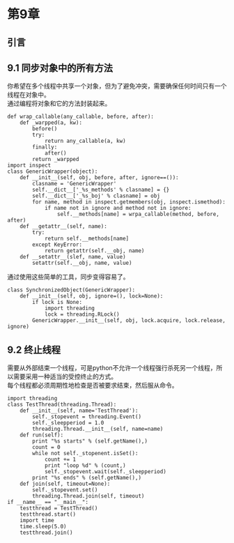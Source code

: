 第9章
========

引言
-----------

9.1 同步对象中的所有方法
--------------------------
你希望在多个线程中共享一个对象，但为了避免冲突，需要确保任何时间只有一个线程在对象中。  
通过编程将对象和它的方法封装起来。  

    def wrap_callable(any_callable, before, after):
        def _warpped(a, kw):
            before()
            try:
                return any_callable(a, kw)
            finally:
                after()
            return _warpped
    import inspect
    class GenericWrapper(object):
        def __init__(self, obj, before, after, ignore==()):
            clasname = 'GenericWrapper'
            self.__dict__['_%s_methods' % clasname] = {}
            self.__dict__['_%s_boj' % clasname] = obj
            for name, method in inspect.getmembers(obj, inspect.ismethod):
                if name not in ignore and method not in ignore:
                    self.__methods[name] = wrpa_callable(method, before, after)
        def __getattr__(self, name):
            try:
                return self.__methods[name]
            except KeyError:
                return getattr(self.__obj, name)
        def __setattr__(slef, name, value)
            setattr(self.__obj, name, value)

通过使用这些简单的工具，同步变得容易了。

    class SynchronizedObject(GenericWrapper):
        def __init__(self, obj, ignore=(), lock=None):
            if lock is None:
                import threading
                lock = threading.RLock()
            GenericWrapper.__init__(self, obj, lock.acquire, lock.release, ignore)


9.2 终止线程
--------------
需要从外部结束一个线程，可是python不允许一个线程强行杀死另一个线程，所以需要采用一种适当的受控终止的方式。  
每个线程都必须周期性地检查是否被要求结束，然后服从命令。  

    import threading
    class TestThread(threading.Thread):
        def __init__(self, name='TestThread'):
            self._stopevent = threading.Event()
            self._sleepperiod = 1.0
            threading.Thread.__init__(self, name=name)
        def run(self):
            print "%s starts" % (self.getName(),)
            count = 0
            while not self._stopenent.isSet():
                count += 1
                print "loop %d" % (count,)
                self._stopevent.wait(self._sleepperiod)
            print "%s ends" % (self.getName(),)
        def join(self, timeout=None):
            self._stopevent.set()
            threading.Thread.join(self, timeout)
    if __name__ == "__main__":
        testthread = TestThread()
        testthread.start()
        import time
        time.sleep(5.0)
        testthread.join()

